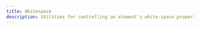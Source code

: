 ```yaml
---
title: Whitespace
description: Utilities for controlling an element's white-space property.
---
```

<table-utility prefix="whitespace" property="white-space"></table-utility>